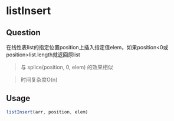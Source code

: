 # listInsert

## Question
在线性表list的指定位置position上插入指定值elem，如果position<0或position>list.length就返回原list
> 与 splice(position, 0, elem) 的效果相似

> 时间复杂度O(n)

## Usage
```javascript
listInsert(arr, position, elem)
```
